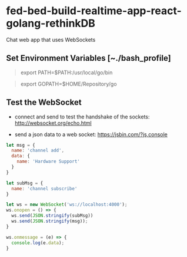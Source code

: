 # fed-bed-build-realtime-app-react-golang-rethinkDB
Chat web app that uses WebSockets

## Set Environment Variables [~./bash_profile]
> export PATH=$PATH:/usr/local/go/bin

> export GOPATH=$HOME/Repository/go

## Test the WebSocket
- connect and send to test the handshake of the sockets:
http://websocket.org/echo.html

- send a json data to a web socket:
https://jsbin.com/?js,console
```javascript
let msg = {
  name: 'channel add',
  data: {
    name: 'Hardware Support'
  }
}

let subMsg = {
  name: 'channel subscribe'
}

let ws = new WebSocket('ws://localhost:4000');
ws.onopen = () => {
  ws.send(JSON.stringify(subMsg))
  ws.send(JSON.stringify(msg));
}

ws.onmessage = (e) => {
  console.log(e.data);
}
```



